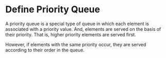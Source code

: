 # Define Priority Queue

A priority queue is a special type of queue in which each element is associated with a priority value. And, elements are served on the basis of their priority. That is, higher priority elements are served first.

However, if elements with the same priority occur, they are served according to their order in the queue.
